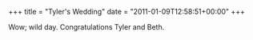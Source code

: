 +++
title = "Tyler's Wedding"
date = "2011-01-09T12:58:51+00:00"
+++

Wow; wild day.  Congratulations Tyler and Beth.
			
